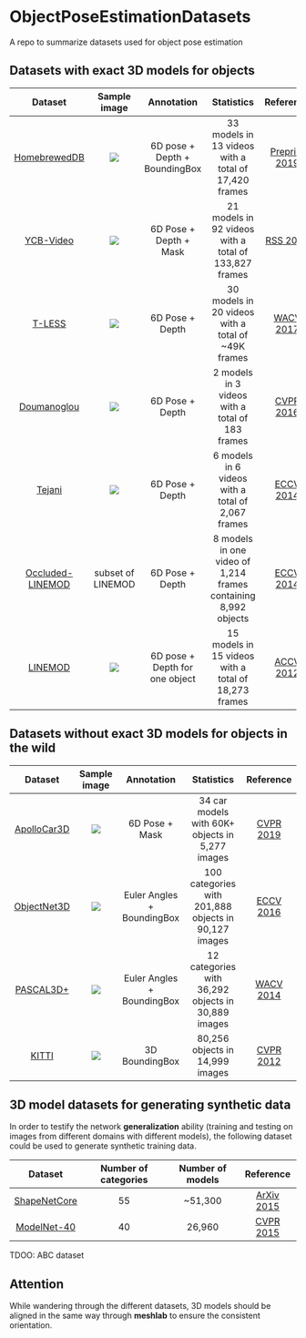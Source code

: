 # ObjectPoseEstimationDatasets
A repo to summarize datasets used for object pose estimation

## Datasets with exact 3D models for objects
| Dataset | Sample image | Annotation | Statistics | Reference |
| :-----: | :-----: | :-----: | :-----: | :-----: |
| [HomebrewedDB](https://arxiv.org/abs/1904.03167) | ![](https://github.com/YoungXIAO13/6DPoseEstimationDatasets/blob/master/img/HomebrewedDB.png) | 6D pose + Depth + BoundingBox| 33 models in 13 videos with a total of 17,420 frames| [Preprint 2019](https://arxiv.org/abs/1904.03167)| 
| [YCB-Video](https://rse-lab.cs.washington.edu/projects/posecnn/) | ![](https://github.com/YoungXIAO13/6DPoseEstimationDatasets/blob/master/img/YCB-Video.png) | 6D Pose + Depth + Mask | 21 models in 92 videos with a total of 133,827 frames| [RSS 2018](https://arxiv.org/abs/1711.00199) |
| [T-LESS](http://ptak.felk.cvut.cz/6DB/public/datasets/t-less/)| ![](https://github.com/YoungXIAO13/6DPoseEstimationDatasets/blob/master/img/T-LESS.png) | 6D Pose + Depth | 30 models in 20 videos with a total of ~49K frames | [WACV 2017](http://cmp.felk.cvut.cz/t-less/)|
| [Doumanoglou](http://ptak.felk.cvut.cz/6DB/public/datasets/doumanoglou/)| ![](https://github.com/YoungXIAO13/6DPoseEstimationDatasets/blob/master/img/Doumanoglou.png)| 6D Pose + Depth | 2 models in 3 videos with a total of 183 frames| [CVPR 2016](http://rkouskou.gitlab.io/research/6D_NBV.html)|
| [Tejani](http://ptak.felk.cvut.cz/6DB/public/datasets/tejani/) | ![](https://github.com/YoungXIAO13/6DPoseEstimationDatasets/blob/master/img/Tejani.png) | 6D Pose + Depth | 6 models in 6 videos with a total of 2,067 frames | [ECCV 2014](http://rkouskou.gitlab.io/research/LCHF.html)|
| [Occluded-LINEMOD](http://ptak.felk.cvut.cz/6DB/public/datasets/hinterstoisser/) | subset of LINEMOD | 6D Pose + Depth | 8 models in one video of 1,214 frames containing 8,992 objects | [ECCV 2014](http://wwwpub.zih.tu-dresden.de/~cvweb/publications/papers/2014/PoseEstimationECCV2014.pdf) | 
| [LINEMOD](http://ptak.felk.cvut.cz/6DB/public/datasets/hinterstoisser/) | ![](https://github.com/YoungXIAO13/6DPoseEstimationDatasets/blob/master/img/LINEMOD.png) | 6D pose + Depth for one object | 15 models in 15 videos with a total of 18,273 frames | [ACCV 2012](http://www.stefan-hinterstoisser.com/papers/hinterstoisser2012accv.pdf) |



## Datasets without exact 3D models for objects in the wild

| Dataset | Sample image | Annotation | Statistics | Reference |
| :-----: | :-----: | :-----: | :-----: | :-----: |
| [ApolloCar3D](http://apolloscape.auto/car_instance.html) | ![](https://github.com/YoungXIAO13/6DPoseEstimationDatasets/blob/master/img/ApolloCar3D.png) | 6D Pose + Mask | 34 car models with 60K+ objects in 5,277 images | [CVPR 2019](https://arxiv.org/abs/1811.12222) |
| [ObjectNet3D](http://cvgl.stanford.edu/projects/objectnet3d/) | ![](https://github.com/YoungXIAO13/6DPoseEstimationDatasets/blob/master/img/ObjectNet3D.png) | Euler Angles + BoundingBox | 100 categories with 201,888 objects in 90,127 images | [ECCV 2016](http://cvgl.stanford.edu/papers/xiang_eccv16.pdf) |
| [PASCAL3D+](http://cvgl.stanford.edu/projects/pascal3d.html) | ![](https://github.com/YoungXIAO13/6DPoseEstimationDatasets/blob/master/img/Pascal3D.png) | Euler Angles + BoundingBox | 12 categories with 36,292 objects in 30,889 images | [WACV 2014](https://www-cs.stanford.edu/~roozbeh/papers/wacv14.pdf) |
| [KITTI](http://www.cvlibs.net/datasets/kitti/eval_object.php) | ![](https://github.com/YoungXIAO13/6DPoseEstimationDatasets/blob/master/img/KITTI.png) | 3D BoundingBox | 80,256 objects in 14,999 images | [CVPR 2012](http://www.cvlibs.net/publications/Geiger2012CVPR.pdf) |


## 3D model datasets for generating synthetic data
In order to testify the network **generalization** ability (training and testing on images from different domains with different models),
the following dataset could be used to generate synthetic training data.

| Dataset | Number of categories | Number of models | Reference |
| :-----: | :-----: | :-----: | :-----: |
| [ShapeNetCore](https://www.shapenet.org/download/shapenetcore) | 55 | ~51,300 | [ArXiv 2015](https://arxiv.org/abs/1512.03012) | 
| [ModelNet-40](http://modelnet.cs.princeton.edu/) | 40 | 26,960 | [CVPR 2015](https://3dshapenets.cs.princeton.edu/paper.pdf) |
TDOO: ABC dataset


## Attention
While wandering through the different datasets, 3D models should be aligned in the same way through **meshlab** to ensure the consistent orientation.